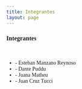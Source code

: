 ```yaml
---
title: Integrantes
layout: page
---
```


<font face="Comic Sans MS">

<h3>Integrantes</h3>
<br>

<ul>

<li>- Esteban Manzano Reynoso</li>

<li>- Dante Puddu</li>

<li>- Juana Matheu</li>

<li>- Juan Cruz Tucci</li>

</ul>

</font>